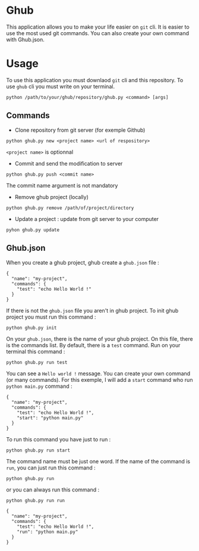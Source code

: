 # Ghub
This application allows you to make your life easier on ```git``` cli. It is easier to use the most used git commands. You can also create your own command with Ghub.json.

# Usage
To use this application you must downlaod ```git``` cli and this repository.
To use ```ghub``` cli you must write on your terminal.
```
python /path/to/your/ghub/repository/ghub.py <command> [args]
```

## Commands

- Clone repository from git server (for exemple Github)
```
python ghub.py new <project name> <url of respository>
```
```<project name>``` is optionnal
- Commit and send the modification to server
```
python ghub.py push <commit name>
```
The commit name argument is not mandatory
- Remove ghub project (locally)
```
python ghub.py remove /path/of/project/directory
```
- Update a project : update from git server to your computer
```
pyhon ghub.py update
```

## Ghub.json
When you create a ghub project, ghub create a ```ghub.json``` file :
```
{
  "name": "my-project",
  "commands": {
    "test": "echo Hello World !"
  }
}
```
If there is not the ```ghub.json``` file you aren't in ghub project. To init ghub project you must run this command :
```
python ghub.py init
```
On your ```ghub.json```, there is the name of your ghub project. On this file, there is the commands list. By default, there is a ```test``` command. Run on your terminal this command :
```
python ghub.py run test
```
You can see a ```Hello world !``` message. You can create your own command (or many commands). For this exemple, I will add a ```start``` command who run ```python main.py``` command :
```
{
  "name": "my-project",
  "commands": {
    "test": "echo Hello World !",
    "start": "python main.py"
  }
}
```
To run this command you have just to run :
```
python ghub.py run start
```
The command name must be just one word.
If the name of the command is ```run```, you can just run this command : 
```
python ghub.py run
```
or you can always run this command :
```
python ghub.py run run
```
```
{
  "name": "my-project",
  "commands": {
    "test": "echo Hello World !",
    "run": "python main.py"
  }
}
```
